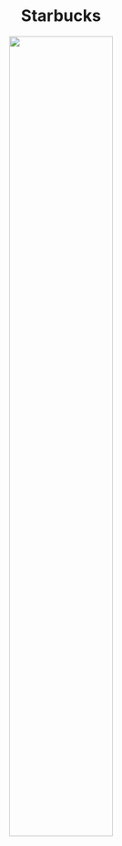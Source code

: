 <h1 align="center">
Starbucks </h1>
  
<p align="center">
    <img src="https://github.com/nrennie/tidytuesday/blob/main/2021/21-12-2021/12122021.jpg?raw=true" width="60%">
</p>